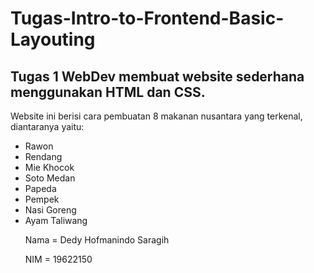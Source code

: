 # Tugas-Intro-to-Frontend-Basic-Layouting
<h2>Tugas 1 WebDev membuat website sederhana menggunakan HTML dan CSS.</h2>
<p>Website ini berisi cara pembuatan 8 makanan nusantara yang terkenal, diantaranya yaitu:</p>
<ul>
  <li>Rawon</li>
  <li>Rendang</li>
  <li>Mie Khocok</li>
  <li>Soto Medan</li>
  <li>Papeda</li>
  <li>Pempek</li>
  <li>Nasi Goreng</li>
  <li>Ayam Taliwang</li>
  <p></p>
<p>Nama = Dedy Hofmanindo Saragih</p>
<p>NIM = 19622150</p>
